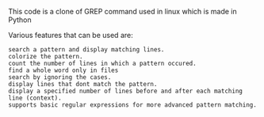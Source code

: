 This code is a clone of GREP command used in linux which is made in Python

Various features that can be used are:

	search a pattern and display matching lines.	
	colorize the pattern.
	count the number of lines in which a pattern occured.
	find a whole word only in files
	search by ignoring the cases.
	display lines that dont match the pattern.
	display a specified number of lines before and after each matching line (context).
	supports basic regular expressions for more advanced pattern matching.

